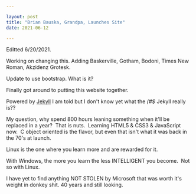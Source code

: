 ```yaml
---

layout: post  
title: "Brian Bauska, Grandpa, Launches Site"  
date: 2021-06-12

---
```


Editted 6/20/2021.

Working on changing this.  Adding Baskerville, Gotham, Bodoni, Times New Roman, Akzidenz Grotesk.

Update to use bootstrap.  What is it?

Finally got around to putting this website together. 

Powered by [Jekyll](http://jekyllrb.com) I am told but I don't know yet what the *(#$* Jekyll really is??

My question, why spend 800 hours leaning something when it'll be replaced in a year?  That is nuts.  Learning HTML5 & CSS3 & JavaScript now.  C object oriented is the flavor, but even that isn't what it was back in the 70's at launch.  

Linux is the one where you learn more and are rewarded for it. 

With Windows, the more you learn the less INTELLIGENT you become.  Not so with Linux.

I have yet to find anything NOT STOLEN by Microsoft that was worth it's weight in donkey shit.  40 years and still looking.
